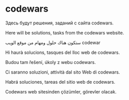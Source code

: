 # codewars


Здесь будут решения, заданий с сайта codewars.

Here will be solutions, tasks from the codewars website.

ستكون هناك حلول ومهام من موقع الويب codewar

Hi haurà solucions, tasques del lloc web de codewars.

Budou tam řešení, úkoly z webu codewars.

Ci saranno soluzioni, attività dal sito Web di codewars.

Habrá soluciones, tareas del sitio web de codewars.

Codewars web sitesinden çözümler, görevler olacak.
